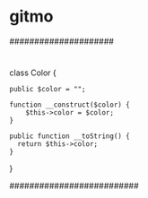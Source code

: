 # gitmo
#####################
#
class Color {

    public $color = "";

    function __construct($color) {
        $this->color = $color;
    }

    public function __toString() {
      return $this->color;
    }

}

##########################
